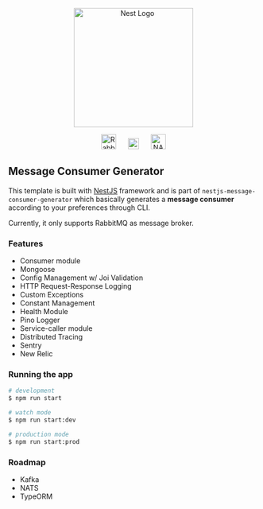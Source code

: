 <p align="center">
  <a href="http://nestjs.com/" target="blank"><img src="https://nestjs.com/img/logo_text.svg" width="240" alt="Nest Logo" /></a>
</p>
<p align="center">
  <a href="https://www.rabbitmq.com/" target="blank"><img src="https://cdn.worldvectorlogo.com/logos/rabbitmq.svg" width="30" alt="RabbitMQ" /></a>
  <a href="https://kafka.apache.org/" target="blank"><img src="https://cdn.worldvectorlogo.com/logos/kafka.svg" width="22" hspace="20" alt="Kafka" /></a>
  <a href="https://nats.io/" target="blank"><img src="https://cncf-branding.netlify.app/img/projects/nats/icon/color/nats-icon-color.svg" width="30" alt="NATS" /></a>
</p>

## Message Consumer Generator

This template is built with [NestJS](https://github.com/nestjs/nest) framework and is part of `nestjs-message-consumer-generator` which basically generates a <b>message consumer</b> according to your preferences through CLI.

Currently, it only supports RabbitMQ as message broker.

### Features
* Consumer module
* Mongoose
* Config Management w/ Joi Validation
* HTTP Request-Response Logging
* Custom Exceptions
* Constant Management
* Health Module
* Pino Logger
* Service-caller module
* Distributed Tracing
* Sentry
* New Relic

### Running the app

```bash
# development
$ npm run start

# watch mode
$ npm run start:dev

# production mode
$ npm run start:prod
```

### Roadmap
* Kafka
* NATS
* TypeORM